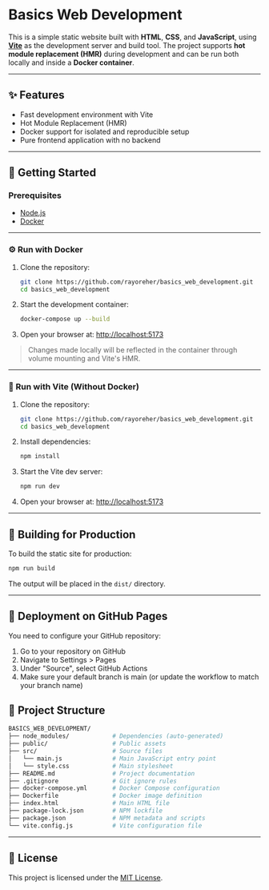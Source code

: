 # Basics Web Development

This is a simple static website built with **HTML**, **CSS**, and **JavaScript**, using **[Vite](https://vitejs.dev/)** as the development server and build tool. The project supports **hot module replacement (HMR)** during development and can be run both locally and inside a **Docker container**.

---

## ✨ Features

* Fast development environment with Vite
* Hot Module Replacement (HMR)
* Docker support for isolated and reproducible setup
* Pure frontend application with no backend

---

## 🚀 Getting Started

### Prerequisites

* [Node.js](https://nodejs.org/)
* [Docker](https://www.docker.com/)

---

### ⚙️ Run with Docker

1. Clone the repository:

   ```bash
   git clone https://github.com/rayoreher/basics_web_development.git
   cd basics_web_development
   ```

2. Start the development container:

   ```bash
   docker-compose up --build
   ```

3. Open your browser at:
   [http://localhost:5173](http://localhost:5173)

> Changes made locally will be reflected in the container through volume mounting and Vite's HMR.

---

### 🚀 Run with Vite (Without Docker)

1. Clone the repository:

   ```bash
   git clone https://github.com/rayoreher/basics_web_development.git
   cd basics_web_development
   ```

2. Install dependencies:

   ```bash
   npm install
   ```

3. Start the Vite dev server:

   ```bash
   npm run dev
   ```

4. Open your browser at:
   [http://localhost:5173](http://localhost:5173)

---

## 📆 Building for Production

To build the static site for production:

```bash
npm run build
```

The output will be placed in the `dist/` directory.

---

## 🚀 Deployment on GitHub Pages

You need to configure your GitHub repository:

1. Go to your repository on GitHub
2. Navigate to Settings > Pages
3. Under "Source", select GitHub Actions
4. Make sure your default branch is main (or update the workflow to match your branch name)

## 📂 Project Structure

```bash
BASICS_WEB_DEVELOPMENT/
├── node_modules/            # Dependencies (auto-generated)
├── public/                  # Public assets
├── src/                     # Source files
│   └── main.js              # Main JavaScript entry point
│   └── style.css            # Main stylesheet
├── README.md                # Project documentation
├── .gitignore               # Git ignore rules
├── docker-compose.yml       # Docker Compose configuration
├── Dockerfile               # Docker image definition
├── index.html               # Main HTML file
├── package-lock.json        # NPM lockfile
├── package.json             # NPM metadata and scripts
└── vite.config.js           # Vite configuration file
```

---

## 📄 License

This project is licensed under the [MIT License](LICENSE).
